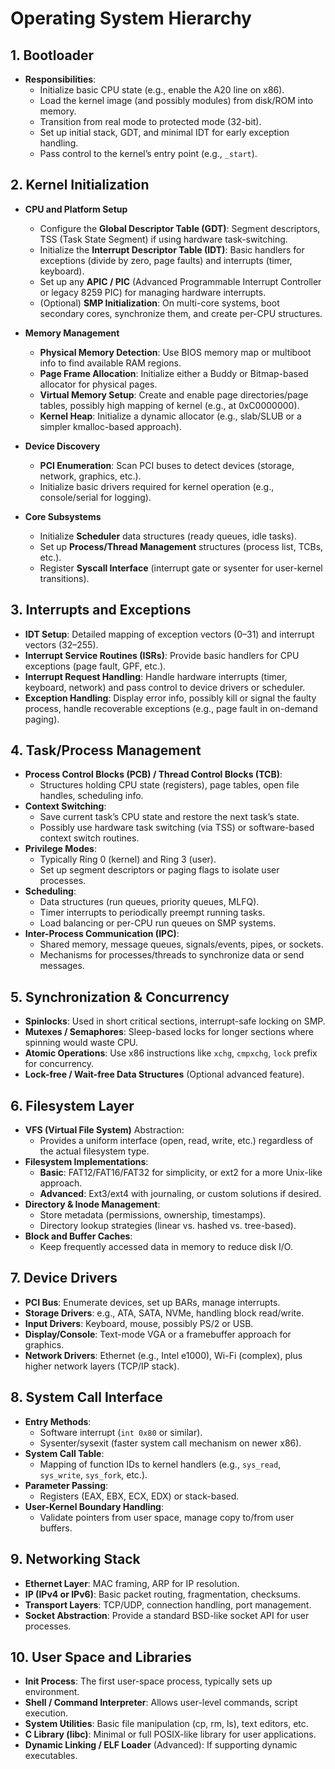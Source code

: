 # Operating System Hierarchy

## 1. **Bootloader**
   - **Responsibilities**:
     - Initialize basic CPU state (e.g., enable the A20 line on x86).
     - Load the kernel image (and possibly modules) from disk/ROM into memory.
     - Transition from real mode to protected mode (32-bit).
     - Set up initial stack, GDT, and minimal IDT for early exception handling.
     - Pass control to the kernel’s entry point (e.g., `_start`).

## 2. **Kernel Initialization**
   - **CPU and Platform Setup**  
     - Configure the **Global Descriptor Table (GDT)**: Segment descriptors, TSS (Task State Segment) if using hardware task-switching.  
     - Initialize the **Interrupt Descriptor Table (IDT)**: Basic handlers for exceptions (divide by zero, page faults) and interrupts (timer, keyboard).  
     - Set up any **APIC / PIC** (Advanced Programmable Interrupt Controller or legacy 8259 PIC) for managing hardware interrupts.  
     - (Optional) **SMP Initialization**: On multi-core systems, boot secondary cores, synchronize them, and create per-CPU structures.
       
   - **Memory Management**
     - **Physical Memory Detection**: Use BIOS memory map or multiboot info to find available RAM regions.  
     - **Page Frame Allocation**: Initialize either a Buddy or Bitmap-based allocator for physical pages.  
     - **Virtual Memory Setup**: Create and enable page directories/page tables, possibly high mapping of kernel (e.g., at 0xC0000000).  
     - **Kernel Heap**: Initialize a dynamic allocator (e.g., slab/SLUB or a simpler kmalloc-based approach).

   - **Device Discovery**  
     - **PCI Enumeration**: Scan PCI buses to detect devices (storage, network, graphics, etc.).  
     - Initialize basic drivers required for kernel operation (e.g., console/serial for logging).

   - **Core Subsystems**  
     - Initialize **Scheduler** data structures (ready queues, idle tasks).  
     - Set up **Process/Thread Management** structures (process list, TCBs, etc.).  
     - Register **Syscall Interface** (interrupt gate or sysenter for user-kernel transitions).

## 3. **Interrupts and Exceptions**
   - **IDT Setup**: Detailed mapping of exception vectors (0–31) and interrupt vectors (32–255).
   - **Interrupt Service Routines (ISRs)**: Provide basic handlers for CPU exceptions (page fault, GPF, etc.).  
   - **Interrupt Request Handling**: Handle hardware interrupts (timer, keyboard, network) and pass control to device drivers or scheduler.  
   - **Exception Handling**: Display error info, possibly kill or signal the faulty process, handle recoverable exceptions (e.g., page fault in on-demand paging).

## 4. **Task/Process Management**
   - **Process Control Blocks (PCB) / Thread Control Blocks (TCB)**:
     - Structures holding CPU state (registers), page tables, open file handles, scheduling info.
   - **Context Switching**:  
     - Save current task’s CPU state and restore the next task’s state.  
     - Possibly use hardware task switching (via TSS) or software-based context switch routines.
   - **Privilege Modes**:
     - Typically Ring 0 (kernel) and Ring 3 (user).  
     - Set up segment descriptors or paging flags to isolate user processes.
   - **Scheduling**:
     - Data structures (run queues, priority queues, MLFQ).  
     - Timer interrupts to periodically preempt running tasks.  
     - Load balancing or per-CPU run queues on SMP systems.
   - **Inter-Process Communication (IPC)**:
     - Shared memory, message queues, signals/events, pipes, or sockets.  
     - Mechanisms for processes/threads to synchronize data or send messages.

## 5. **Synchronization & Concurrency**
   - **Spinlocks**: Used in short critical sections, interrupt-safe locking on SMP.  
   - **Mutexes / Semaphores**: Sleep-based locks for longer sections where spinning would waste CPU.  
   - **Atomic Operations**: Use x86 instructions like `xchg`, `cmpxchg`, `lock` prefix for concurrency.  
   - **Lock-free / Wait-free Data Structures** (Optional advanced feature).

## 6. **Filesystem Layer**
   - **VFS (Virtual File System)** Abstraction:
     - Provides a uniform interface (open, read, write, etc.) regardless of the actual filesystem type.  
   - **Filesystem Implementations**:
     - **Basic**: FAT12/FAT16/FAT32 for simplicity, or ext2 for a more Unix-like approach.  
     - **Advanced**: Ext3/ext4 with journaling, or custom solutions if desired.
   - **Directory & Inode Management**:
     - Store metadata (permissions, ownership, timestamps).  
     - Directory lookup strategies (linear vs. hashed vs. tree-based).
   - **Block and Buffer Caches**:
     - Keep frequently accessed data in memory to reduce disk I/O.

## 7. **Device Drivers**
   - **PCI Bus**: Enumerate devices, set up BARs, manage interrupts.  
   - **Storage Drivers**: e.g., ATA, SATA, NVMe, handling block read/write.  
   - **Input Drivers**: Keyboard, mouse, possibly PS/2 or USB.  
   - **Display/Console**: Text-mode VGA or a framebuffer approach for graphics.  
   - **Network Drivers**: Ethernet (e.g., Intel e1000), Wi-Fi (complex), plus higher network layers (TCP/IP stack).

## 8. **System Call Interface**
   - **Entry Methods**:
     - Software interrupt (`int 0x80` or similar).  
     - Sysenter/sysexit (faster system call mechanism on newer x86).  
   - **System Call Table**:
     - Mapping of function IDs to kernel handlers (e.g., `sys_read`, `sys_write`, `sys_fork`, etc.).  
   - **Parameter Passing**:
     - Registers (EAX, EBX, ECX, EDX) or stack-based.  
   - **User-Kernel Boundary Handling**:
     - Validate pointers from user space, manage copy to/from user buffers.

## 9. **Networking Stack**
   - **Ethernet Layer**: MAC framing, ARP for IP resolution.  
   - **IP (IPv4 or IPv6)**: Basic packet routing, fragmentation, checksums.  
   - **Transport Layers**: TCP/UDP, connection handling, port management.  
   - **Socket Abstraction**: Provide a standard BSD-like socket API for user processes.

## 10. **User Space and Libraries**
   - **Init Process**: The first user-space process, typically sets up environment.  
   - **Shell / Command Interpreter**: Allows user-level commands, script execution.  
   - **System Utilities**: Basic file manipulation (cp, rm, ls), text editors, etc.  
   - **C Library (libc)**: Minimal or full POSIX-like library for user applications.  
   - **Dynamic Linking / ELF Loader** (Advanced): If supporting dynamic executables.


